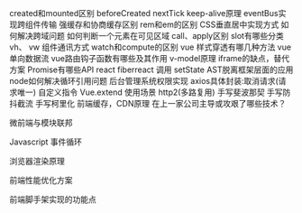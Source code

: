 created和mounted区别
beforeCreated
nextTick
keep-alive原理
eventBus实现跨组件传输
强缓存和协商缓存区别
rem和em的区别
CSS垂直居中实现方式
如何解决跨域问题
如何判断一个元素在可见区域
call、apply区别
slot有哪些分类
vh、 vw
组件通讯方式
watch和compute的区别
vue 样式穿透有哪几种方法
vue 单向数据流
vue路由钩子函数有哪些及其作用
v-model原理
iframe的缺点，替代方案
Promise有哪些API
react fiberreact 
调用 setState
AST脱离框架层面的应用
node如何解决循环引用问题
后台管理系统权限实现
axios具体封装:取消请求(请求唯一)
自定义指令
Vue.extend 使用场景
http2(多路复用)
手写斐波那契 手写防抖截流 手写柯里化
前端缓存，CDN原理
在上一家公司主导或攻艰了哪些技术？

微前端与模块联邦

Javascript 事件循环

浏览器渲染原理

前端性能优化方案

前端脚手架实现的功能点
